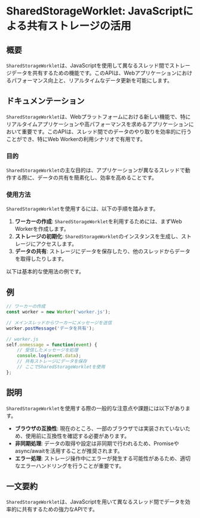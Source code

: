 <!--
Meta Description: # SharedStorageWorklet: JavaScriptによる共有ストレージの活用 ## 概要 `SharedStorageWorklet`は、JavaScriptを使用して異なるスレッド間でストレージデータを共有するための機能です。このAPIは、Webアプリケーションにおけるパフォーマ...
Meta Keywords: sharedstorageworklet, worker, このapiは, ワーカーの作成, event
-->

# SharedStorageWorklet: JavaScriptによる共有ストレージの活用

## 概要
`SharedStorageWorklet`は、JavaScriptを使用して異なるスレッド間でストレージデータを共有するための機能です。このAPIは、Webアプリケーションにおけるパフォーマンス向上と、リアルタイムなデータ更新を可能にします。

## ドキュメンテーション
`SharedStorageWorklet`は、Webプラットフォームにおける新しい機能で、特にリアルタイムアプリケーションや高パフォーマンスを求めるアプリケーションにおいて重要です。このAPIは、スレッド間でのデータのやり取りを効率的に行うことができ、特にWeb Workerの利用シナリオで有用です。

### 目的
`SharedStorageWorklet`の主な目的は、アプリケーションが異なるスレッドで動作する際に、データの共有を簡素化し、効率を高めることです。

### 使用方法
`SharedStorageWorklet`を使用するには、以下の手順を踏みます。

1. **ワーカーの作成**: `SharedStorageWorklet`を利用するためには、まずWeb Workerを作成します。
2. **ストレージの初期化**: `SharedStorageWorklet`のインスタンスを生成し、ストレージにアクセスします。
3. **データの共有**: ストレージにデータを保存したり、他のスレッドからデータを取得したりします。

以下は基本的な使用法の例です。

## 例
```javascript
// ワーカーの作成
const worker = new Worker('worker.js');

// メインスレッドからワーカーにメッセージを送信
worker.postMessage('データを共有');

// worker.js
self.onmessage = function(event) {
    // 受信したメッセージを処理
    console.log(event.data);
    // 共有ストレージにデータを保存
    // ここでSharedStorageWorkletを使用
};
```

## 説明
`SharedStorageWorklet`を使用する際の一般的な注意点や課題には以下があります。

- **ブラウザの互換性**: 現在のところ、一部のブラウザでは実装されていないため、使用前に互換性を確認する必要があります。
- **非同期処理**: データの取得や設定は非同期で行われるため、Promiseやasync/awaitを活用することが推奨されます。
- **エラー処理**: ストレージ操作中にエラーが発生する可能性があるため、適切なエラーハンドリングを行うことが重要です。

## 一文要約
`SharedStorageWorklet`は、JavaScriptを用いて異なるスレッド間でデータを効率的に共有するための強力なAPIです。